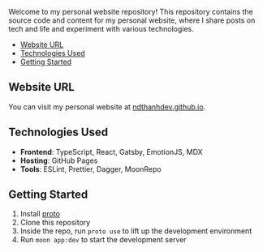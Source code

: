Welcome to my personal website repository! This repository contains the source code and content for my personal website, where I share posts on tech and life and experiment with various technologies.

- [Website URL](#website-url)
- [Technologies Used](#technologies-used)
- [Getting Started](#getting-started)

## Website URL

You can visit my personal website at [ndthanhdev.github.io](https://ndthanhdev.github.io).

## Technologies Used

- **Frontend**: TypeScript, React, Gatsby, EmotionJS, MDX
- **Hosting**: GitHub Pages
- **Tools**: ESLint, Prettier, Dagger, MoonRepo

## Getting Started

1. Install [proto](https://moonrepo.dev/docs/proto/install)
2. Clone this repository
3. Inside the repo, run `proto use` to lift up the development environment
4. Run `moon app:dev` to start the development server
